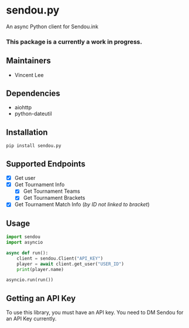 # sendou.py
An async Python client for Sendou.ink

### **This package is a currently a work in progress.**

## Maintainers
- Vincent Lee

## Dependencies
- aiohttp
- python-dateutil

## Installation
`pip install sendou.py`

## Supported Endpoints
- [x] Get user
- [x] Get Tournament Info
  - [x] Get Tournament Teams
  - [X] Get Tournament Brackets
- [x] Get Tournament Match Info (*by ID not linked to bracket*)

## Usage
```python
import sendou
import asyncio

async def run():
    client = sendou.Client("API_KEY")
    player = await client.get_user("USER_ID")
    print(player.name)

asyncio.run(run())
```

## Getting an API Key
To use this library, you must have an API key. You need to DM Sendou for an API Key currently.

